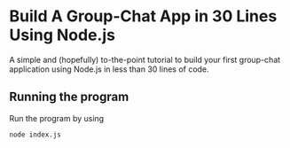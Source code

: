 # Build A Group-Chat App in 30 Lines Using Node.js

A simple and (hopefully) to-the-point tutorial to build your first group-chat application using Node.js in less than 30 lines of code.

## Running the program

Run the program by using

```shell
node index.js
```
